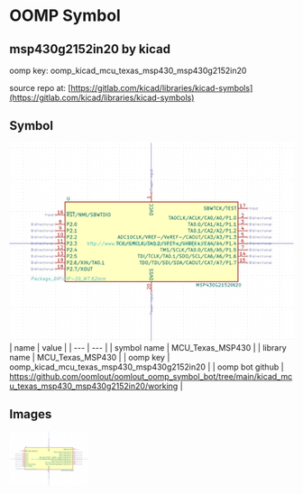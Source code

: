 # OOMP Symbol  
## msp430g2152in20  by kicad  
  
oomp key: oomp_kicad_mcu_texas_msp430_msp430g2152in20  
  
source repo at: [https://gitlab.com/kicad/libraries/kicad-symbols](https://gitlab.com/kicad/libraries/kicad-symbols)  
## Symbol  
  
[![working.png](working_600.png)](working.png)  
| name | value | 
| --- | --- | 
| symbol name | MCU_Texas_MSP430 | 
| library name | MCU_Texas_MSP430 | 
| oomp key | oomp_kicad_mcu_texas_msp430_msp430g2152in20 | 
| oomp bot github | https://github.com/oomlout/oomlout_oomp_symbol_bot/tree/main/kicad_mcu_texas_msp430_msp430g2152in20/working | 
## Images  
  
[![working.png](working_140.png)](working.png)  
